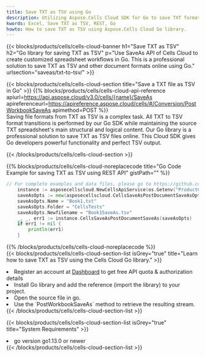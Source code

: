 ```yaml
---
title: Save TXT as TSV using Go 
description: Utilizing Aspose.Cells Cloud SDK for Go to save TXT format file as TSV format file. 
kwords: Excel, Save TXT as TSV, REST, Go
howto: How to save TXT as TSV using Aspose.Cells Cloud Go library.
---
```



{{< blocks/products/cells/cells-cloud-banner h1="Save TXT as TSV" h2="Go library for saving TXT as TSV" p="Use SaveAs API of Cells Cloud to create customized spreadsheet workflows in Go. This is a professional solution to save TXT as TSV and other document formats online using Go." urlsection="saveas/txt-to-tsv/" >}}

{{< blocks/products/cells/cells-cloud-section  title="Save a TXT file as TSV in Go" >}}
{{% blocks/products/cells/cells-cloud-api-reference  apiurl=https://api.aspose.cloud/v3.0/cells/{name}/SaveAs  apireferenceurl=https://apireference.aspose.cloud/cells/#/Conversion/PostWorkbookSaveAs  apimethod=POST %}}
<br/>
Saving file formats from TXT as TSV is a complex task. All TXT to TSV format transitions is performed by our Go SDK while maintaining the source TXT spreadsheet's main structural and logical content. Our Go library is a professional solution to save TXT as TSV files online. This Cloud SDK gives Go developers powerful functionality and perfect TSV output.

{{< /blocks/products/cells/cells-cloud-section >}}

{{% blocks/products/cells/cells-cloud-noreplacecode title="Go Code Example for saving TXT as TSV using REST API" gistPath="" %}}
  
```go
// For complete examples and data files, please go to https://github.com/aspose-cells-cloud/aspose-cells-cloud-go/
    instance := asposecellscloud.NewCellsApiService(os.Getenv("ProductClientId"), os.Getenv("ProductClientSecret"))
    saveAsOpts := new(asposecellscloud.CellsSaveAsPostDocumentSaveAsOpts)
    saveAsOpts.Name = "Book1.txt"
    saveAsOpts.Folder = "CellsTests"
    saveAsOpts.Newfilename = "Book1SaveAs.tsv"
    _, _, err1 := instance.CellsSaveAsPostDocumentSaveAs(saveAsOpts)
    if err1 != nil {
	    println(err1)
    }
```
  
{{% /blocks/products/cells/cells-cloud-noreplacecode  %}}
<br/>
{{< blocks/products/cells/cells-cloud-section-list isGrey="true"  title="Learn how to save TXT as TSV using the Cells Cloud Go library." >}}
<li>Register an account at <a href="https://dashboard.aspose.cloud/">Dashboard</a> to get free API quota & authorization details</li>
<li>Install Go library and add the reference (import the library) to your project.</li>
<li>Open the source file in go.</li>
<li>Use the `PostWorkbookSaveAs` method to retrieve the resulting stream.</li>
{{< /blocks/products/cells/cells-cloud-section-list >}}

{{< blocks/products/cells/cells-cloud-section-list isGrey="true"  title="System Requirements" >}}
<li>go version go1.13.0 or newer</li>
{{< /blocks/products/cells/cells-cloud-section-list >}}
